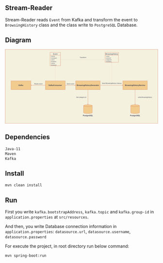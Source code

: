 ## Stream-Reader

Stream-Reader reads `Event` from Kafka and transform the event to `BrowsingHistory` class and the class write to `PostgreSQL` Database.

## Diagram

![diagram](images/stream-reader-diagram.jpg)

## Dependencies
    
    Java-11
    Maven
    Kafka

## Install
    
    mvn clean install

## Run

First you write `kafka.bootstrapAddress`, `kafka.topic` and `kafka.group-id` in `application.properties` at `src/resources`.

And then, you write Database connection information in `application.properties`: `datasource.url`, `datasource.username`, `datasource.password`

For execute the project, in root directory run below command:

    mvn spring-boot:run
